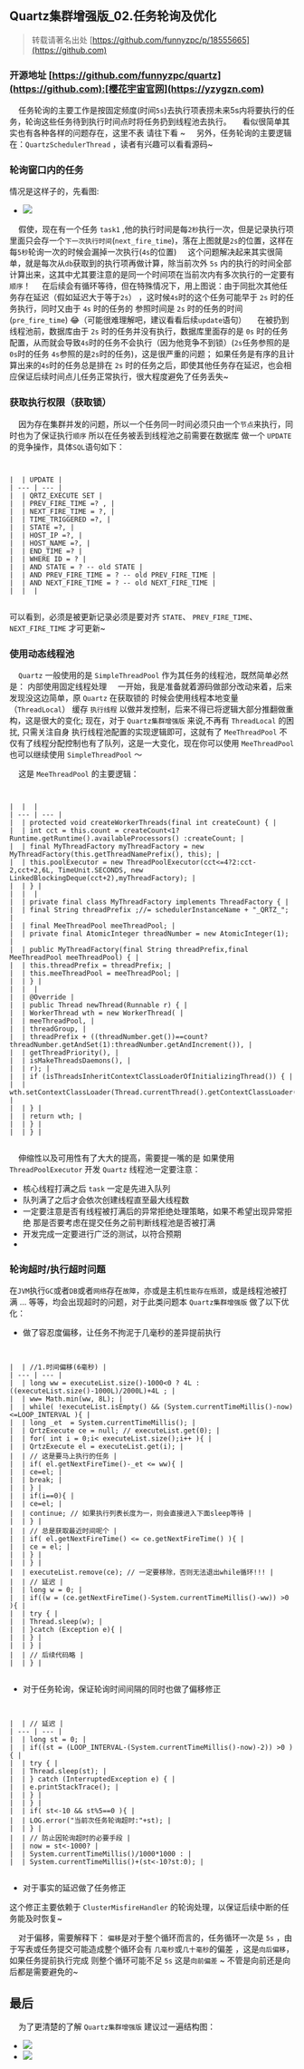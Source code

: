 
## Quartz集群增强版\_02\.任务轮询及优化



> 转载请著名出处 [https://github.com/funnyzpc/p/18555665](https://github.com)


### 开源地址 [https://github.com/funnyzpc/quartz](https://github.com):[樱花宇宙官网](https://yzygzn.com)


    任务轮询的主要工作是按固定频度(时间`5s`)去执行项表捞未来5s内将要执行的任务，轮询这些任务待到执行时间点时将任务扔到线程池去执行。
    看似很简单其实也有各种各样的问题存在，这里不表 请往下看 \~
    另外，任务轮询的主要逻辑在：`QuartzSchedulerThread` ，读者有兴趣可以看看源码\~


### 轮询窗口内的任务


情况是这样子的，先看图:


* ![](https://img2024.cnblogs.com/blog/1161789/202411/1161789-20241119215406663-939273055.png)


    假使，现在有一个任务 `task1` ,他的执行时间是每`2秒`执行一次，但是记录执行项里面只会存一个`下一次执行时间`(`next_fire_time`)，落在上图就是`2s`的位置，这样在每`5秒`轮询一次的时候会漏掉一次执行(`4s`的位置)
    这个问题解决起来其实很简单，就是每次从`db`获取到的执行项再做计算，除当前次外 `5s` 内的执行的时间全部计算出来，这其中尤其要注意的是同一个时间项在当前次内有多次执行的一定要有`顺序`！
    在后续会有循环等待，但在特殊情况下，用上图说：由于同批次其他任务存在延迟（假如延迟大于等于`2s`） ，这时候`4s`时的这个任务可能早于 `2s` 时的任务执行，同时又由于 `4s` 时的任务的 参照时间是 `2s` 时的任务的时间(`pre_fire_time`) 😂（可能很难理解吧，建议看看后续`update`语句）
    在被扔到线程池前，数据库由于 `2s` 时的任务并没有执行，数据库里面存的是 `0s` 时的任务配置，从而就会导致`4s`时的任务不会执行（因为他竞争不到锁）(`2s`任务参照的是`0s`时的任务 `4s`参照的是`2s`时的任务)，这是很严重的问题； 如果任务是有序的且计算出来的`4s`时的任务总是排在 `2s` 时的任务之后，即使其他任务存在延迟，也会相应保证后续时间点儿任务正常执行，很大程度避免了任务丢失\~


### 获取执行权限（获取锁）


    因为存在集群并发的问题，所以一个任务同一时间必须只由一个`节点`来执行，同时也为了保证执行`顺序` 所以在任务被丢到线程池之前需要在数据库 做一个 `UPDATE` 的竞争操作，具体`SQL`语句如下：



```


|  | UPDATE |
| --- | --- |
|  | QRTZ_EXECUTE SET |
|  | PREV_FIRE_TIME =? , |
|  | NEXT_FIRE_TIME = ?, |
|  | TIME_TRIGGERED =?, |
|  | STATE =?, |
|  | HOST_IP =?, |
|  | HOST_NAME =?, |
|  | END_TIME =? |
|  | WHERE ID = ? |
|  | AND STATE = ? -- old STATE |
|  | AND PREV_FIRE_TIME = ? -- old PREV_FIRE_TIME |
|  | AND NEXT_FIRE_TIME = ? -- old NEXT_FIRE_TIME |
|  |  |


```

可以看到，必须是被更新记录必须是要对齐 `STATE`、 `PREV_FIRE_TIME`、 `NEXT_FIRE_TIME` 才可更新\~


### 使用动态线程池


    `Quartz` 一般使用的是 `SimpleThreadPool` 作为其任务的线程池，既然简单必然是： 内部使用固定线程处理
    一开始，我是准备就着源码做部分改动来着，后来发现没这边简单，原 `Quartz` 在获取锁的
时候会使用线程本地变量（`ThreadLocal`） 缓存 `执行线程` 以做并发控制，后来不得已将逻辑大部分推翻做重构，这是很大的变化; 现在，对于 `Quartz集群增强版` 来说,不再有 `ThreadLocal` 的困扰, 只需关注自身 执行线程池配置的实现逻辑即可，这就有了 `MeeThreadPool` 不仅有了线程分配控制也有了队列，这是一大变化，现在你可以使用 `MeeThreadPool` 也可以继续使用 `SimpleThreadPool` ～


    这是 `MeeThreadPool` 的主要逻辑：



```


|  |  |
| --- | --- |
|  | protected void createWorkerThreads(final int createCount) { |
|  | int cct = this.count = createCount<1? Runtime.getRuntime().availableProcessors() :createCount; |
|  | final MyThreadFactory myThreadFactory = new MyThreadFactory(this.getThreadNamePrefix(), this); |
|  | this.poolExecutor = new ThreadPoolExecutor(cct<=4?2:cct-2,cct+2,6L, TimeUnit.SECONDS, new LinkedBlockingDeque(cct+2),myThreadFactory); |
|  | } |
|  |  |
|  | private final class MyThreadFactory implements ThreadFactory { |
|  | final String threadPrefix ;//= schedulerInstanceName + "_QRTZ_"; |
|  | final MeeThreadPool meeThreadPool; |
|  | private final AtomicInteger threadNumber = new AtomicInteger(1); |
|  | public MyThreadFactory(final String threadPrefix,final MeeThreadPool meeThreadPool) { |
|  | this.threadPrefix = threadPrefix; |
|  | this.meeThreadPool = meeThreadPool; |
|  | } |
|  |  |
|  | @Override |
|  | public Thread newThread(Runnable r) { |
|  | WorkerThread wth = new WorkerThread( |
|  | meeThreadPool, |
|  | threadGroup, |
|  | threadPrefix + ((threadNumber.get())==count?threadNumber.getAndSet(1):threadNumber.getAndIncrement()), |
|  | getThreadPriority(), |
|  | isMakeThreadsDaemons(), |
|  | r); |
|  | if (isThreadsInheritContextClassLoaderOfInitializingThread()) { |
|  | wth.setContextClassLoader(Thread.currentThread().getContextClassLoader()); |
|  | } |
|  | return wth; |
|  | } |
|  | } |


```

    伸缩性以及可用性有了大大的提高，需要提一嘴的是 如果使用 `ThreadPoolExecutor` 开发 `Quartz` 线程池一定要注意：


* 核心线程打满之后 `task` 一定是先进入队列
* 队列满了之后才会依次创建线程直至最大线程数
* 一定要注意是否有线程被打满后的异常拒绝处理策略，如果不希望出现异常拒绝 那是否要考虑在提交任务之前判断线程池是否被打满
* 开发完成一定要进行广泛的测试，以符合预期
* 


### 轮询超时/执行超时问题


在`JVM`执行`GC`或者`DB`或者`网络`存在`故障`，亦或是主机`性能存在瓶颈`，或是线程池被打满 ... 等等，均会出现超时的问题，对于此类问题本 `Quartz集群增强版` 做了以下优化：


* 做了容忍度偏移，让任务不拘泥于几毫秒的差异提前执行



```


|  | //1.时间偏移(6毫秒) |
| --- | --- |
|  | long ww = executeList.size()-1000<0 ? 4L : ((executeList.size()-1000L)/2000L)+4L ; |
|  | ww= Math.min(ww, 8L); |
|  | while( !executeList.isEmpty() && (System.currentTimeMillis()-now)<=LOOP_INTERVAL ){ |
|  | long _et  = System.currentTimeMillis(); |
|  | QrtzExecute ce = null; // executeList.get(0); |
|  | for( int i = 0;i< executeList.size();i++ ){ |
|  | QrtzExecute el = executeList.get(i); |
|  | // 这是要马上执行的任务 |
|  | if( el.getNextFireTime()-_et <= ww){ |
|  | ce=el; |
|  | break; |
|  | } |
|  | if(i==0){ |
|  | ce=el; |
|  | continue; // 如果执行列表长度为一，则会直接进入下面sleep等待 |
|  | } |
|  | // 总是获取最近时间呢个 |
|  | if( el.getNextFireTime() <= ce.getNextFireTime() ){ |
|  | ce = el; |
|  | } |
|  | } |
|  | executeList.remove(ce); // 一定要移除，否则无法退出while循环!!! |
|  | // 延迟 |
|  | long w = 0; |
|  | if((w = (ce.getNextFireTime()-System.currentTimeMillis()-ww)) >0 ){ |
|  | try { |
|  | Thread.sleep(w); |
|  | }catch (Exception e){ |
|  | } |
|  | } |
|  | // 后续代码略 |
|  | } |


```

* 对于任务轮询，保证轮询时间间隔的同时也做了偏移修正



```


|  | // 延迟 |
| --- | --- |
|  | long st = 0; |
|  | if((st = (LOOP_INTERVAL-(System.currentTimeMillis()-now)-2)) >0 ){ |
|  | try { |
|  | Thread.sleep(st); |
|  | } catch (InterruptedException e) { |
|  | e.printStackTrace(); |
|  | } |
|  | } |
|  | if( st<-10 && st%5==0 ){ |
|  | LOG.error("当前次任务轮询超时:"+st); |
|  | } |
|  | // 防止因轮询超时的必要手段 |
|  | now = st<-1000? |
|  | System.currentTimeMillis()/1000*1000 : |
|  | System.currentTimeMillis()+(st<-10?st:0); |


```

* 对于事实的延迟做了任务修正


这个修正主要依赖于 `ClusterMisfireHandler` 的轮询处理，以保证后续中断的任务能及时恢复\~


    对于偏移，需要解释下： `偏移`是对于整个循环而言的，任务循环一次是 `5s` ，由于写表或任务提交可能造成整个循环会有 `几毫秒`或`几十毫秒`的偏差 ，这是`向后偏移`，如果任务提前执行完成 则整个循环可能不足 `5s` 这是`向前偏差` \~
不管是向前还是向后都是需要避免的\~


## 最后


    为了更清楚的了解 `Quartz集群增强版` 建议过一遍结构图：


* ![](https://img2024.cnblogs.com/blog/1161789/202411/1161789-20241119215428192-1663059381.png)
* ![](https://img2024.cnblogs.com/blog/1161789/202411/1161789-20241119215433119-415800458.png)


